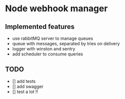 # Node webhook manager

## Implemented features
 - use rabbitMQ server to manage queues
 - queue with messages, separated by tries on delivery
 - logger with winston and sentry
 - add scheduler to consume queries

## TODO 
 - [] add tests
 - [] add swagger
 - [] test a lot !!
